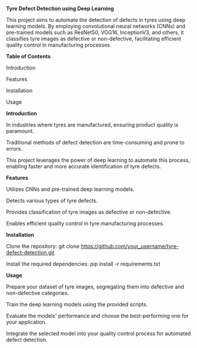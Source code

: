 **Tyre Defect Detection using Deep Learning**

This project aims to automate the detection of defects in tyres using deep learning models. By employing convolutional neural networks (CNNs) and pre-trained models such as ResNet50, VGG16, InceptionV3, and others, it classifies tyre images as defective or non-defective, facilitating efficient quality control in manufacturing processes.

**Table of Contents**

Introduction

Features

Installation

Usage


**Introduction**

In industries where tyres are manufactured, ensuring product quality is paramount.

Traditional methods of defect detection are time-consuming and prone to errors. 

This project leverages the power of deep learning to automate this process, enabling faster and more accurate identification of tyre defects.

**Features**

Utilizes CNNs and pre-trained deep learning models.

Detects various types of tyre defects.

Provides classification of tyre images as defective or non-defective.

Enables efficient quality control in tyre manufacturing processes.

**Installation**

Clone the repository: git clone https://github.com/your_username/tyre-defect-detection.git

Install the required dependencies: pip install -r requirements.txt

**Usage**

Prepare your dataset of tyre images, segregating them into defective and non-defective categories.

Train the deep learning models using the provided scripts.

Evaluate the models' performance and choose the best-performing one for your application.

Integrate the selected model into your quality control process for automated defect detection.
